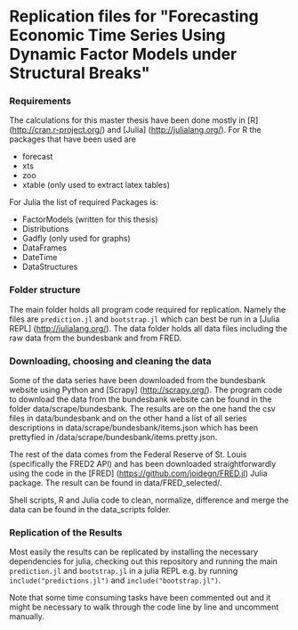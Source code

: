 Replication files for "Forecasting Economic Time Series Using Dynamic Factor Models under Structural Breaks"
====
### Requirements
The calculations for this master thesis have been done mostly in [R] (http://cran.r-project.org/) and [Julia] (http://julialang.org/). For R the packages that have been used are 
* forecast
* xts
* zoo
* xtable (only used to extract latex tables)

For Julia the list of required Packages is:
* FactorModels (written for this thesis)
* Distributions
* Gadfly (only used for graphs)
* DataFrames
* DateTime
* DataStructures


### Folder structure
The  main folder holds all program code required for replication. Namely the files are `prediction.jl` and `bootstrap.jl` which can best be run in a  [Julia REPL] (http://julialang.org/). The data folder holds all data files including the raw data from the bundesbank and from FRED.

### Downloading, choosing and cleaning the data
Some of the data series have been downloaded from the bundesbank website using Python and [Scrapy] (http://scrapy.org/). The program code to download the data from the bundesbank website can be found in the folder data/scrape/bundesbank. The results are on the one hand the csv files in data/bundesbank and on the other hand a list of all series descriptions in data/scrape/bundesbank/items.json which has been prettyfied in /data/scrape/bundesbank/items.pretty.json.

The rest of the data comes from the Federal Reserve of St. Louis (specifically the FRED2 API) and has been downloaded straightforwardly using the code in the [FRED] (https://github.com/joidegn/FRED.jl) Julia package.  The result can be found in data/FRED\_selected/.

Shell scripts, R and Julia code to clean, normalize, difference and merge the data can be found in the data\_scripts folder.


### Replication of the Results
Most easily the results can be replicated by installing the necessary dependencies for julia, checking out this repository and running the main `prediction.jl` and `bootstrap.jl` in a julia REPL e.g. by running `include("predictions.jl")` and `include("bootstrap.jl")`.

Note that some time consuming tasks have been commented out and it might be necessary to walk through the code line by line and uncomment manually.
